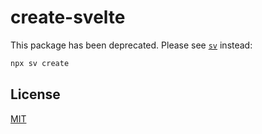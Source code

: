 # create-svelte

This package has been deprecated. Please see [`sv`](https://npmjs.com/package/sv) instead:

```bash
npx sv create
```

## License

[MIT](../../LICENSE)
